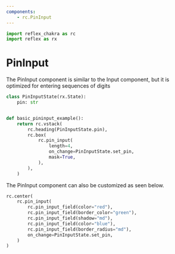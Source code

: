 ```yaml
---
components:
    - rc.PinInput
---
```


```python exec
import reflex_chakra as rc
import reflex as rx
```

# PinInput

The PinInput component is similar to the Input component, but it is optimized for entering sequences of digits

```python demo exec
class PinInputState(rx.State):
    pin: str


def basic_pininput_example():
    return rc.vstack(
        rc.heading(PinInputState.pin),
        rc.box(
            rc.pin_input(
                length=4,
                on_change=PinInputState.set_pin,
                mask=True,
            ),
        ),
    )
```

The PinInput component can also be customized as seen below.

```python demo
rc.center(
    rc.pin_input(
        rc.pin_input_field(color="red"),
        rc.pin_input_field(border_color="green"),
        rc.pin_input_field(shadow="md"),
        rc.pin_input_field(color="blue"),
        rc.pin_input_field(border_radius="md"),
        on_change=PinInputState.set_pin,
    )
)
```
